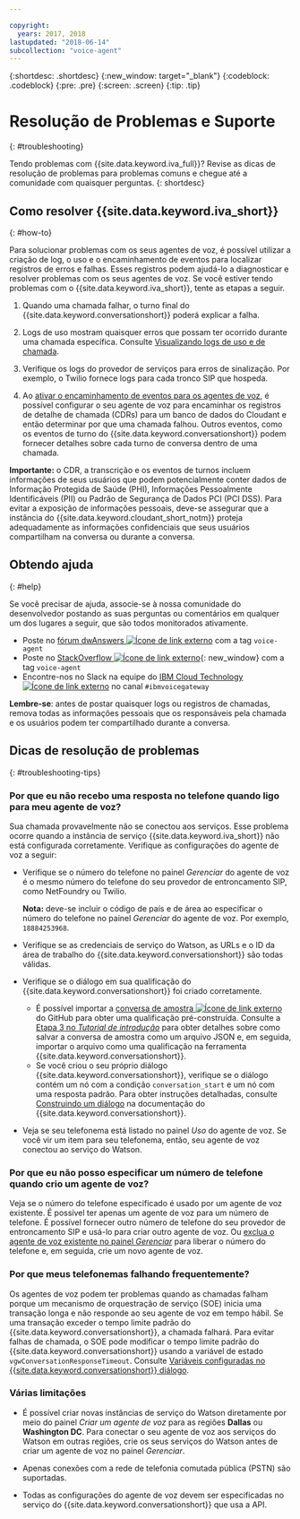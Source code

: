 ```yaml
---

copyright:
  years: 2017, 2018
lastupdated: "2018-06-14"
subcollection: "voice-agent"
---
```


{:shortdesc: .shortdesc}
{:new_window: target="_blank"}
{:codeblock: .codeblock}
{:pre: .pre}
{:screen: .screen}
{:tip: .tip}

# Resolução de Problemas e Suporte
{: #troubleshooting}

Tendo problemas com {{site.data.keyword.iva_full}}? Revise as dicas de resolução de problemas para problemas comuns e chegue até a comunidade com quaisquer perguntas.
{: shortdesc}

## Como resolver {{site.data.keyword.iva_short}}
{: #how-to}

Para solucionar problemas com os seus agentes de voz, é possível utilizar a criação de log, o uso e o encaminhamento de
eventos para localizar registros de erros e falhas. Esses registros podem ajudá-lo a diagnosticar e resolver problemas com os seus
agentes de voz. Se você estiver tendo problemas com o {{site.data.keyword.iva_short}}, tente as etapas a seguir.

1. Quando uma chamada falhar, o turno final do {{site.data.keyword.conversationshort}} poderá explicar a falha.

1. Logs de uso mostram quaisquer erros que possam ter ocorrido durante uma chamada específica. Consulte [Visualizando logs de uso e de chamada](/docs/services/voice-agent?topic=voice-agent-logging).

1. Verifique os logs do provedor de serviços para erros de sinalização. Por exemplo, o Twilio fornece logs para cada tronco SIP
que hospeda.

1. Ao [ativar o encaminhamento de eventos para os agentes de voz](/docs/services/voice-agent?topic=voice-agent-event_forwarding), é possível
configurar o seu agente de voz para encaminhar os registros de detalhe de chamada (CDRs) para um banco de dados do
Cloudant e então determinar por que uma chamada falhou. Outros eventos, como os eventos de turno do
{{site.data.keyword.conversationshort}} podem fornecer detalhes sobre cada turno de conversa dentro de uma chamada.

**Importante:** o CDR, a transcrição e os eventos de turnos incluem informações de seus usuários que podem potencialmente conter dados de Informação Protegida de Saúde (PHI), Informações Pessoalmente Identificáveis (PII) ou Padrão de Segurança de Dados PCI (PCI DSS). Para evitar a exposição de informações pessoais, deve-se assegurar que a instância do {{site.data.keyword.cloudant_short_notm}} proteja adequadamente as informações confidenciais que seus usuários compartilham na conversa ou durante a conversa.


## Obtendo ajuda
{: #help}

Se você precisar de ajuda, associe-se à nossa comunidade do desenvolvedor postando as suas perguntas ou comentários em
qualquer um dos lugares a seguir, que são todos monitorados ativamente.

* Poste no [fórum dwAnswers ![Ícone de link externo](../../icons/launch-glyph.svg "Ícone de link externo")](https://developer.ibm.com/answers/topics/voice-agent/) com a tag `voice-agent`
* Poste no [StackOverflow ![Ícone de link externo](../../icons/launch-glyph.svg "Ícone de link externo")](http://stackoverflow.com/questions/tagged/voice-agent){: new_window} com a tag `voice-agent`
* Encontre-nos no Slack na equipe do [IBM Cloud Technology ![Ícone de link externo](../../icons/launch-glyph.svg "Ícone de link externo")](https://slack-invite-ibm-cloud-tech.mybluemix.net/) no canal `#ibmvoicegateway`

**Lembre-se**: antes de postar quaisquer logs ou registros de chamadas, remova todas as informações pessoais
que os responsáveis pela chamada e os usuários podem ter compartilhado durante a conversa.

## Dicas de resolução de problemas
{: #troubleshooting-tips}

### Por que eu não recebo uma resposta no telefone quando ligo para meu agente de voz?

Sua chamada provavelmente não se conectou aos serviços. Esse problema ocorre quando a instância de serviço {{site.data.keyword.iva_short}} não está configurada corretamente. Verifique as configurações do agente de voz a seguir:

* Verifique se o número do telefone no painel _Gerenciar_ do agente de voz é o mesmo número do telefone do
seu provedor de entroncamento SIP, como NetFoundry ou Twilio.

   **Nota:** deve-se incluir o código de país e de área ao especificar o número do telefone no
painel _Gerenciar_ do agente de voz. Por exemplo, `18884253968`.

* Verifique se as credenciais de serviço do Watson, as URLs e o ID da área de trabalho do {{site.data.keyword.conversationshort}} são todas válidas.
* Verifique se o diálogo em sua qualificação do {{site.data.keyword.conversationshort}} foi criado corretamente.
  * É possível importar a [conversa de amostra ![Ícone de link externo](../../icons/launch-glyph.svg "Ícone de link externo")](https://github.com/WASdev/sample.voice.gateway/blob/master/conversation/voice-gateway-conversation-en.json) do GitHub para obter uma qualificação pré-construída. Consulte a [Etapa 3 no *Tutorial de introdução*](/docs/services/voice-agent?topic=voice-agent-getting-started#step3) para obter detalhes sobre como salvar a conversa de amostra como um arquivo JSON e, em seguida, importar o arquivo como uma qualificação na ferramenta {{site.data.keyword.conversationshort}}.
  * Se você criou o seu próprio diálogo {{site.data.keyword.conversationshort}}, verifique se o diálogo
contém um nó com a condição `conversation_start` e um nó com uma resposta padrão. Para obter instruções detalhadas, consulte [Construindo um diálogo](/docs/services/assistant?topic=assistant-getting-started#getting-started-build-dialog) na documentação do {{site.data.keyword.conversationshort}}.
* Veja se seu telefonema está listado no painel _Uso_ do agente de voz. Se você vir um item para seu telefonema, então, seu agente de voz conectou ao serviço do Watson.

### Por que eu não posso especificar um número de telefone quando crio um agente de voz?

Veja se o número do telefone especificado é usado por um agente de voz existente. É possível ter apenas um agente de voz para um número de telefone. É possível fornecer outro número de telefone do seu provedor de entroncamento SIP e usá-lo para criar outro agente de voz. Ou [exclua o agente de voz existente no painel _Gerenciar_](/docs/services/voice-agent?topic=voice-agent-managing#delete_va) para liberar o número do telefone e, em seguida, crie um novo agente de voz.

### Por que meus telefonemas falhando frequentemente?

Os agentes de voz podem ter problemas quando as chamadas falham porque um mecanismo de orquestração de serviço (SOE) inicia uma
transação longa e não responde ao seu agente de voz em tempo hábil. Se uma transação exceder o tempo limite padrão do
{{site.data.keyword.conversationshort}}, a chamada falhará. Para evitar falhas de chamada, o SOE pode modificar o
tempo limite padrão do {{site.data.keyword.conversationshort}} usando a variável de estado `vgwConversationResponseTimeout`. Consulte [Variáveis configuradas no {{site.data.keyword.conversationshort}} diálogo](https://www.ibm.com/support/knowledgecenter/SS4U29/api.html#variables-conv).


### Várias limitações

* É possível criar novas instâncias de serviço do Watson diretamente por meio do painel _Criar um agente de voz_ para as regiões **Dallas** ou **Washington DC**. Para conectar o seu agente de voz aos serviços do Watson em outras regiões, crie
os seus serviços do Watson antes de criar um agente de voz no painel _Gerenciar_.

* Apenas conexões com a rede de telefonia comutada pública (PSTN) são suportadas.

* Todas as configurações do agente de voz devem ser especificadas no serviço do {{site.data.keyword.conversationshort}} que usa a API.
